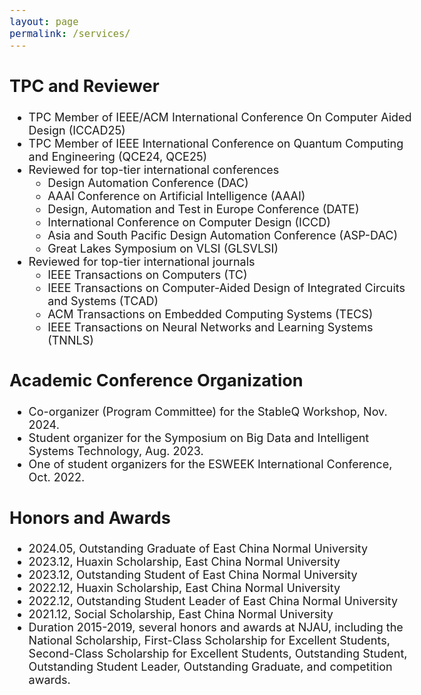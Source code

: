 ```yaml
---
layout: page
permalink: /services/
---
```

<style>
    body {
        font-size: 18px;
    }
    .li{
        margin: 10px 0;
    }
</style>

<body>
<section>
    <h2>TPC and Reviewer</h2>
    <ul>
      <li>TPC Member of IEEE/ACM International Conference On Computer Aided Design (ICCAD25)</li>
      <li>TPC Member of IEEE International Conference on Quantum Computing and Engineering (QCE24, QCE25)</li>
      <li>Reviewed for top-tier international conferences
        <ul>
          <li>Design Automation Conference (DAC)</li>
          <li>AAAI Conference on Artificial Intelligence (AAAI)</li>
          <li>Design, Automation and Test in Europe Conference (DATE)</li>
          <li>International Conference on Computer Design (ICCD)</li>
          <li>Asia and South Pacific Design Automation Conference (ASP-DAC)</li>
          <li>Great Lakes Symposium on VLSI (GLSVLSI)</li>
        </ul>
      </li>
      <li>Reviewed for top-tier international journals
        <ul>
          <li>IEEE Transactions on Computers (TC)</li>
          <li>IEEE Transactions on Computer-Aided Design of Integrated Circuits and Systems (TCAD)</li>
          <li>ACM Transactions on Embedded Computing Systems (TECS)</li>
          <li>IEEE Transactions on Neural Networks and Learning Systems (TNNLS)</li>
        </ul>
      </li>
    </ul>
    <h2>Academic Conference Organization</h2>
    <ul>
        <li>Co-organizer (Program Committee) for the StableQ Workshop, Nov. 2024.</li>
        <li>Student organizer for the Symposium on Big Data and Intelligent Systems Technology, Aug. 2023.</li>
        <li>One of student organizers for the ESWEEK International Conference, Oct. 2022.</li>
    </ul>
    <h2>Honors and Awards</h2>
    <ul>
        <li>2024.05, Outstanding Graduate of East China Normal University</li>
        <li>2023.12, Huaxin Scholarship, East China Normal University</li>
        <li>2023.12, Outstanding Student of East China Normal University</li>
        <li>2022.12, Huaxin Scholarship, East China Normal University</li>
        <li>2022.12, Outstanding Student Leader of East China Normal University</li>
        <li>2021.12, Social Scholarship, East China Normal University</li>
        <li>Duration 2015-2019, several honors and awards at NJAU, including the National Scholarship, First-Class Scholarship for Excellent Students, Second-Class Scholarship for Excellent Students, Outstanding Student, Outstanding Student Leader, Outstanding Graduate, and competition awards.</li>
    </ul>
</section>
</body>
